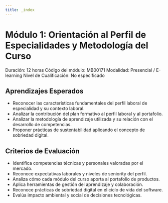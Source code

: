 ```yaml
---
title: _index
---
```


# Módulo 1: Orientación al Perfil de Especialidades y Metodología del Curso

Duración: 12 horas
Código del módulo: MB00171
Modalidad: Presencial / E-learning
Nivel de Cualificación: No especificado

## Aprendizajes Esperados

* Reconocer las características fundamentales del perfil laboral de especialidad y su contexto laboral.
* Analizar la contribución del plan formativo al perfil laboral y al portafolio.
* Analizar la metodología de aprendizaje utilizada y su relación con el desarrollo de competencias.
* Proponer prácticas de sustentabilidad aplicando el concepto de sobriedad digital.

## Criterios de Evaluación

* Identifica competencias técnicas y personales valoradas por el mercado.
* Reconoce expectativas laborales y niveles de seniority del perfil.
* Analiza cómo cada módulo del curso aporta al portafolio de productos.
* Aplica herramientas de gestión del aprendizaje y colaboración.
* Reconoce prácticas de sobriedad digital en el ciclo de vida del software.
* Evalúa impacto ambiental y social de decisiones tecnológicas.